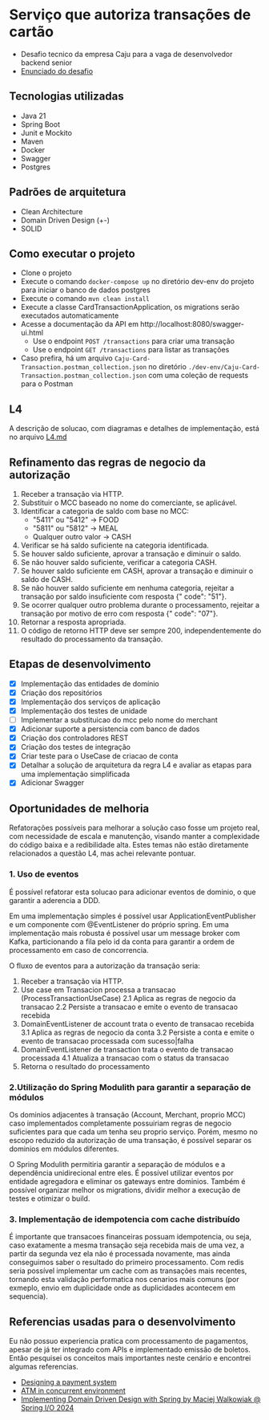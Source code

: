 # Serviço que autoriza transações de cartão

- Desafio tecnico da empresa Caju para a vaga de desenvolvedor backend senior
- [Enunciado do desafio](docs/desafio.txt)

## Tecnologias utilizadas

- Java 21
- Spring Boot
- Junit e Mockito
- Maven
- Docker
- Swagger
- Postgres

## Padrões de arquitetura

- Clean Architecture
- Domain Driven Design (+-)
- SOLID

## Como executar o projeto

- Clone o projeto
- Execute o comando `docker-compose up` no diretório dev-env do projeto para iniciar o banco de dados postgres
- Execute o comando `mvn clean install`
- Execute a classe CardTransactionApplication, os migrations serão executados automaticamente
- Acesse a documentação da API em http://localhost:8080/swagger-ui.html
    - Use o endpoint `POST /transactions` para criar uma transação
    - Use o endpoint `GET /transactions` para listar as transações
- Caso prefira, há um arquivo `Caju-Card-Transaction.postman_collection.json` no
  diretório `./dev-env/Caju-Card-Transaction.postman_collection.json`
  com uma
  coleção de requests para o Postman

## L4

A descrição de solucao, com diagramas e detalhes de implementação, está no arquivo [L4.md](docs/L4/L4.md)

## Refinamento das regras de negocio da autorização

1. Receber a transação via HTTP.
2. Substituir o MCC baseado no nome do comerciante, se aplicável.
3. Identificar a categoria de saldo com base no MCC:
    - "5411" ou "5412" -> FOOD
    - "5811" ou "5812" -> MEAL
    - Qualquer outro valor -> CASH
4. Verificar se há saldo suficiente na categoria identificada.
5. Se houver saldo suficiente, aprovar a transação e diminuir o saldo.
6. Se não houver saldo suficiente, verificar a categoria CASH.
7. Se houver saldo suficiente em CASH, aprovar a transação e diminuir o saldo de CASH.
8. Se não houver saldo suficiente em nenhuma categoria, rejeitar a transação por saldo insuficiente com resposta {"
   code": "51"}.
9. Se ocorrer qualquer outro problema durante o processamento, rejeitar a transação por motivo de erro com resposta {"
   code": "07"}.
11. Retornar a resposta apropriada.
12. O código de retorno HTTP deve ser sempre 200, independentemente do resultado do processamento da transação.

## Etapas de desenvolvimento

- [x] Implementação das entidades de domínio
- [x] Criação dos repositórios
- [x] Implementação dos serviços de aplicação
- [x] Implementação dos testes de unidade
- [ ] Implementar a substituicao do mcc pelo nome do merchant
- [x] Adicionar suporte a persistencia com banco de dados
- [x] Criação dos controladores REST
- [x] Criação dos testes de integração
- [x] Criar teste para o UseCase de criacao de conta
- [x] Detalhar a solução de arquitetura da regra L4 e avaliar as etapas para uma implementação simplificada
- [x] Adicionar Swagger

## Oportunidades de melhoria

Refatorações possíveis para melhorar a solução caso fosse um projeto real, com necessidade de escala e manutenção,
visando manter a complexidade do código baixa e a redibilidade alta. Estes temas não estão diretamente relacionados a
questão L4, mas achei relevante pontuar.

### 1. Uso de eventos

É possível refatorar esta solucao para adicionar eventos de dominio, o que garantir a aderencia a DDD.

Em uma implementação simples é possível usar ApplicationEventPublisher e um componente com @EventListener do próprio
spring.
Em uma implementação mais robusta é possível usar um message broker com Kafka, particionando a fila pelo id da conta
para garantir a ordem de processamento em caso de concorrencia.

O fluxo de eventos para a autorização da transação seria:

1. Receber a transação via HTTP.
2. Use case em Transacion processa a transacao (ProcessTransactionUseCase)
   2.1 Aplica as regras de negocio da transacao
   2.2 Persiste a transacao e emite o evento de transacao recebida
3. DomainEventListener de account trata o evento de transacao recebida
   3.1 Aplica as regras de negocio da conta
   3.2 Persiste a conta e emite o evento de transacao processada com sucesso|falha
4. DomainEventListener de transaction trata o evento de transacao processada
   4.1 Atualiza a transacao com o status da transacao
5. Retorna o resultado do processamento

### 2.Utilização do Spring Modulith para garantir a separação de módulos

Os dominios adjacentes à transação (Account, Merchant, proprio MCC) caso implementados completamente possuiriam regras
de negocio suficientes para que cada
um tenha seu proprio serviço.
Porém, mesmo no escopo reduzido da autorização de uma transação, é possível separar os dominios em módulos diferentes.

O Spring Modulith permitiria garantir a separação de módulos e a dependência unidirecional entre eles.
É possível utilizar eventos por entidade agregadora e eliminar os gateways entre dominios.
Também é possível organizar melhor os migrations, dividir melhor a execução de testes e otimizar o build.

### 3. Implementação de idempotencia com cache distribuído

É importante que transacoes financeiras possuam idempotencia, ou seja, caso exatamente a mesma transação seja recebida
mais de uma vez, a partir da segunda vez ela não é processada novamente, mas ainda conseguimos saber o resultado do
primeiro processamento.
Com redis seria possível implementar um cache com as transações mais recentes, tornando esta validação performatica nos
cenarios mais comuns (por exmeplo, envio em duplicidade onde as duplicidades acontecem em sequencia).

## Referencias usadas para o desenvolvimento

Eu não possuo experiencia pratica com processamento de pagamentos, apesar de já ter integrado com APIs e implementado
emissão de boletos.
Então pesquisei os conceitos mais importantes neste cenário e encontrei algumas referencias.

- [Designing a payment system](https://newsletter.pragmaticengineer.com/p/designing-a-payment-system)
- [ATM in concurrent environment](https://stackoverflow.com/questions/12236897/how-does-atm-work-in-concurrent-environment)
- [Implementing Domain Driven Design with Spring by Maciej Walkowiak @ Spring I/O 2024](https://www.youtube.com/watch?v=VGhg6Tfxb60)
